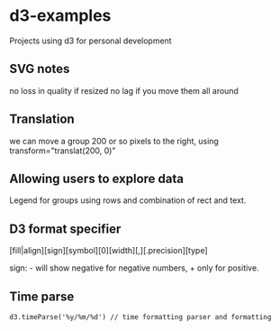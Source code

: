 # d3-examples

Projects using d3 for personal development

## SVG notes

no loss in quality if resized
no lag if you move them all around

## Translation

we can move a group 200 or so pixels to the right, using transform="translat(200, 0)"

## Allowing users to explore data

Legend for groups using rows and combination of rect and text.

## D3 format specifier

[fill|align][sign][symbol][0][width][,][.precision][type]

sign: - will show negative for negative numbers, + only for positive.

## Time parse

`d3.timeParse('%y/%m/%d') // time formatting parser and formatting`
